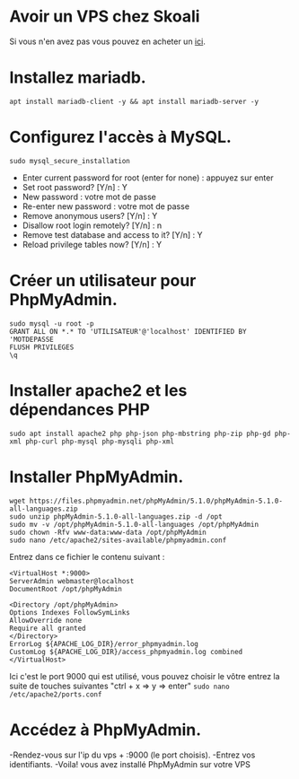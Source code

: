 # Avoir un VPS chez Skoali
Si vous n'en avez pas vous pouvez en acheter un [ici](https://skoali.com).

# Installez mariadb.
```apt install mariadb-client -y && apt install mariadb-server -y```
# Configurez l'accès à MySQL.
```sudo mysql_secure_installation```
 * Enter current password for root (enter for none) : appuyez sur enter
 * Set root password? [Y/n] : Y
 * New password : votre mot de passe
 * Re-enter new password : votre mot de passe
 * Remove anonymous users? [Y/n] : Y
 * Disallow root login remotely? [Y/n] : n
 * Remove test database and access to it? [Y/n] : Y
 * Reload privilege tables now? [Y/n] : Y
# Créer un utilisateur pour PhpMyAdmin.
```
sudo mysql -u root -p
GRANT ALL ON *.* TO 'UTILISATEUR'@'localhost' IDENTIFIED BY 'MOTDEPASSE  
FLUSH PRIVILEGES  
\q
```  
# Installer apache2 et les dépendances PHP
```sudo apt install apache2 php php-json php-mbstring php-zip php-gd php-xml php-curl php-mysql php-mysqli php-xml```
# Installer PhpMyAdmin.
```
wget https://files.phpmyadmin.net/phpMyAdmin/5.1.0/phpMyAdmin-5.1.0-all-languages.zip
sudo unzip phpMyAdmin-5.1.0-all-languages.zip -d /opt
sudo mv -v /opt/phpMyAdmin-5.1.0-all-languages /opt/phpMyAdmin
sudo chown -Rfv www-data:www-data /opt/phpMyAdmin
sudo nano /etc/apache2/sites-available/phpmyadmin.conf
```
Entrez dans ce fichier le contenu suivant :
```
<VirtualHost *:9000>
ServerAdmin webmaster@localhost
DocumentRoot /opt/phpMyAdmin

<Directory /opt/phpMyAdmin>
Options Indexes FollowSymLinks
AllowOverride none
Require all granted
</Directory>
ErrorLog ${APACHE_LOG_DIR}/error_phpmyadmin.log
CustomLog ${APACHE_LOG_DIR}/access_phpmyadmin.log combined
</VirtualHost>
```
Ici c'est le port 9000 qui est utilisé, vous pouvez choisir le vôtre
entrez la suite de touches suivantes "ctrl + x => y => enter"
```sudo nano /etc/apache2/ports.conf```
# Accédez à PhpMyAdmin.
 -Rendez-vous sur l'ip du vps + :9000 (le port choisis).
 -Entrez vos identifiants.
 -Voila! vous avez installé PhpMyAdmin sur votre VPS 
